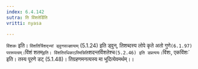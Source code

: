 ```yaml
---
index: 6.4.142
sutra: ति विंशतेर्डिति
vritti: nyasa

---
```

`विंशकः` इति। `विंशतिर्त्रिशद्भ्यां ड्वुनसञ्ज्ञायाम्` (5.1.24) इति ड्वुन्, तिशब्दस्य लोपे कृते अतो गुणे` (6.1.97) पररूपत्वम्। `विंशं शतम्` इति। विंशतिरधिकाऽस्मिन्निति `शदन्तर्विशतेश्च` (5.2.46) इति डप्रत्ययः। `विंशः, एकविंशः` इति। तस्य पूरणे डट् (5.1.48)। तिग्रहणमनत्यस्य मा भूदित्येवमर्थम्।।